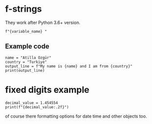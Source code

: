 # f-strings

They work after Python 3.6+ version.

	f"{variable_name} "


## Example code

	name = "Atilla Özgür"
	country = "Turkiye"
	output_line = f"My name is {name} and I am from {country}"
	print(output_line)


# fixed digits example

	decimal_value = 1.454554
	print(f"{decimal_value:.2f}")


of course there formatting options for date time and other objects too.

